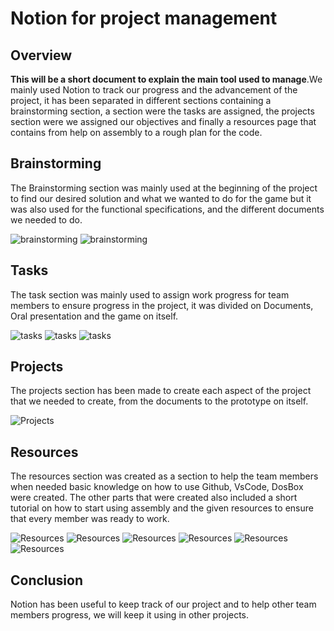 # Notion for project management

## Overview

**This will be a short document to explain the main tool used to manage**.We mainly used Notion to track our progress and the advancement of the project, it has been separated in different sections containing a brainstorming section, a section were the tasks are assigned, the projects section were we assigned our objectives and finally a resources page that contains from help on assembly to a rough plan for the code.

## Brainstorming

The Brainstorming section was mainly used at the beginning of the project to find our desired solution and what we wanted to do for the game but it was also used for the functional specifications, and the different documents we needed to do.

![brainstorming](../../images/Notion1.png)
![brainstorming](../../images/Notion2.png)

## Tasks

The task section was mainly used to assign work progress for team members to ensure progress in the project, it was divided on Documents, Oral presentation and the game on itself.

![tasks](../../images/Notion3.png)
![tasks](../../images/Notion4.png)
![tasks](../../images/Notion5.png)

## Projects

The projects section has been made to create each aspect of the project that we needed to create, from the documents to the prototype on itself.

![Projects](../../images/Notion6.png)

## Resources

The resources section was created as a section to help the team members when needed basic knowledge on how to use Github, VsCode, DosBox were created. The other parts that were created also included a short tutorial on how to start using assembly and the given resources to ensure that every member was ready to work.

![Resources](../../images/Notion7.png)
![Resources](../../images/Notion8.png)
![Resources](../../images/Notion9.png)
![Resources](../../images/Notion10.png)
![Resources](../../images/Notion11.png)
![Resources](../../images/Notion12.png)

## Conclusion

Notion has been useful to keep track of our project and to help other team members progress, we will keep it using in other projects.
